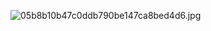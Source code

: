 ![05b8b10b47c0ddb790be147ca8bed4d6.jpg](https://github.com/user-attachments/assets/69b3d027-15f6-4d74-b45c-37af4719b3e9)
 

